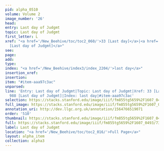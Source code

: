 ```yaml
---
pid: alpha_0510
volume: Volume 2
image_number: '26'
head: 
entry: Last day of Judgmt
topic: Last day of Judgmt
first_letter: L
xref: "<a href='/New_Beehive/toc/toc2_060/'>33 [Last day]</a>|<a href='/New_Beehive/toc/toc2_183/'>988
  [Last day of Judgmt]</a>"
see: 
page: 
add: 
type: 
index: "<a href='/New_Beehive/index3/index_2204/'>last day</a>"
insertion_xref: 
insertion: 
item: "#item-aaa97c3ac"
unparsed: 
line: 'Entry: Last day of Judgmt|Topic: Last day of Judgmt|Xref: 33 [Last day]|Xref:
  988 [Last day of Judgmt]|Index: last day|#item-aaa97c3ac'
selection: https://stacks.stanford.edu/image/iiif/fm855tg5659%2F1607_0493/737,2316,2989,369/full/0/default.jpg
full_image: https://stacks.stanford.edu/image/iiif/fm855tg5659%2F1607_0493/full/full/0/default.jpg
annotation_uri: http://dev.llgc.org.uk/annotation/1564766519071
order: '510'
thumbnail: https://stacks.stanford.edu/image/iiif/fm855tg5659%2F1607_0493/737,2316,600,180/250,/0/default.jpg
full: https://stacks.stanford.edu/image/iiif/fm855tg5659%2F1607_0493/737,2316,2989,369/full/0/default.jpg
label: Last day of Judgmt
location: "<a href='/New_Beehive/toc/toc2_016/'>Full Page</a>"
layout: alpha_item
collection: alpha3
---
```

